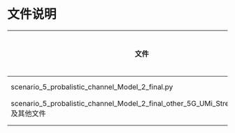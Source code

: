 # 文件说明



| 文件                                                         | 对应图标/说明 |
| ------------------------------------------------------------ | ------------- |
| scenario_5_probalistic_channel_Model_2_final.py              | 图4.12        |
| scenario_5_probalistic_channel_Model_2_final_other_5G_UMi_Street_canyon.py及其他文件 | 图4.13        |
|                                                              |               |
|                                                              |               |

























